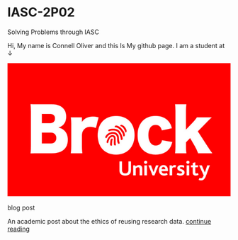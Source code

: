 # IASC-2P02
Solving Problems through IASC

Hi, My name is Connell Oliver and this Is My github page.
I am a student at ↓

![](images/f13916da-192a-4d6e-aee8-3a3aa8353428.png)

blog post

An academic post about the ethics of reusing research data.
[continue reading](blog.md)

